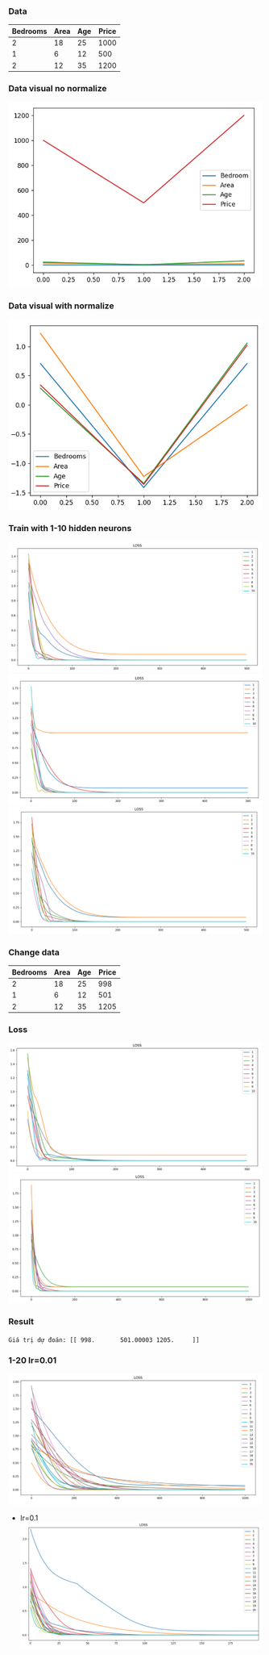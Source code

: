 

### Data

Bedrooms|Area|Age|Price
-|-|-|-
2|18|25|1000
1|6|12|500
2|12|35|1200

### Data visual no normalize
![alt text](image.png)

### Data visual with normalize
![alt text](image-1.png)

### Train with 1-10 hidden neurons
![alt text](image-2.png)
![alt text](image-3.png)
![alt text](image-4.png)

### Change data

Bedrooms|Area|Age|Price
-|-|-|-
2|18|25|998
1|6|12|501
2|12|35|1205

### Loss
![alt text](image-5.png)
![alt text](image-6.png)

### Result
`Giá trị dự đoán: [[ 998.       501.00003 1205.     ]]`

### 1-20 lr=0.01
![alt text](image-7.png)

- lr=0.1
![alt text](image-8.png)